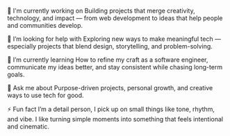 🔭 I'm currently working on
Building projects that merge creativity, technology, and impact — from web development to ideas that help people and communities develop.

🤝 I’m looking for help with
Exploring new ways to make meaningful tech — especially projects that blend design, storytelling, and problem-solving.

🌱 I’m currently learning
How to refine my craft as a software engineer, communicate my ideas better, and stay consistent while chasing long-term goals.

💬 Ask me about
Purpose-driven projects, personal growth, and creative ways to use tech for good.

⚡ Fun fact
I’m a detail person, I pick up on small things like tone, rhythm, and vibe. I like turning simple moments into something that feels intentional and cinematic.


